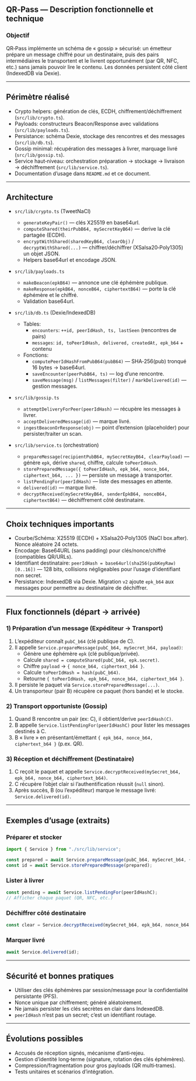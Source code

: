 ## QR‑Pass — Description fonctionnelle et technique

### Objectif

QR‑Pass implémente un schéma de « gossip » sécurisé: un émetteur prépare un message chiffré pour un destinataire, puis des pairs intermédiaires le transportent et le livrent opportunément (par QR, NFC, etc.) sans jamais pouvoir lire le contenu. Les données persistent côté client (IndexedDB via Dexie).

---

## Périmètre réalisé

- Crypto helpers: génération de clés, ECDH, chiffrement/déchiffrement (`src/lib/crypto.ts`).
- Payloads: constructeurs Beacon/Response avec validations (`src/lib/payloads.ts`).
- Persistance: schéma Dexie, stockage des rencontres et des messages (`src/lib/db.ts`).
- Gossip minimal: récupération des messages à livrer, marquage livré (`src/lib/gossip.ts`).
- Service haut‑niveau: orchestration préparation → stockage → livraison → déchiffrement (`src/lib/service.ts`).
- Documentation d’usage dans `README.md` et ce document.

---

## Architecture

- `src/lib/crypto.ts` (TweetNaCl)
  - `generateKeyPair()` — clés X25519 en base64url.
  - `computeShared(theirPubB64, mySecretKeyB64)` — derive la clé partagée (ECDH).
  - `encryptWithShared(sharedKeyB64, clearObj)` / `decryptWithShared(...)` — chiffrer/déchiffrer (XSalsa20‑Poly1305) un objet JSON.
  - Helpers base64url et encodage JSON.

- `src/lib/payloads.ts`
  - `makeBeacon(epkB64)` — annonce une clé éphémère publique.
  - `makeResponse(epkB64, nonceB64, ciphertextB64)` — porte la clé éphémère et le chiffré.
  - Validation base64url.

- `src/lib/db.ts` (Dexie/IndexedDB)
  - Tables:
    - `encounters`: `++id, peerIdHash, ts, lastSeen` (rencontres de pairs)
    - `messages`: `id, toPeerIdHash, delivered, createdAt, epk_b64` + contenu
  - Fonctions:
    - `computePeerIdHashFromPubB64(pubB64)` — SHA‑256(pub) tronqué 16 bytes → base64url.
    - `saveEncounter(peerPubB64, ts)` — log d’une rencontre.
    - `saveMessage(msg)` / `listMessages(filter)` / `markDelivered(id)` — gestion messages.

- `src/lib/gossip.ts`
  - `attemptDeliveryForPeer(peerIdHash)` — récupère les messages à livrer.
  - `acceptDeliveredMessage(id)` — marque livré.
  - `ingestBeaconOrResponse(obj)` — point d’extension (placeholder) pour persister/traiter un scan.

- `src/lib/service.ts` (orchestration)
  - `prepareMessage(recipientPubB64, mySecretKeyB64, clearPayload)` — génère `epk`, dérive `shared`, chiffre, calcule `toPeerIdHash`.
  - `storePreparedMessage({ toPeerIdHash, epk_b64, nonce_b64, ciphertext_b64, ... })` — persiste un message à transporter.
  - `listPendingFor(peerIdHash)` — liste des messages en attente.
  - `delivered(id)` — marque livré.
  - `decryptReceived(mySecretKeyB64, senderEpkB64, nonceB64, ciphertextB64)` — déchiffrement côté destinataire.

---

## Choix techniques importants

- Courbe/Schéma: X25519 (ECDH) + XSalsa20‑Poly1305 (NaCl box.after). Nonce aléatoire 24 octets.
- Encodage: Base64URL (sans padding) pour clés/nonce/chiffré (compatibles QR/URLs).
- Identifiant destinataire: `peerIdHash = base64url(sha256(pubKeyRaw)[0..16])` — 128 bits, collisions négligeables pour l’usage d’identifiant non secret.
- Persistance: IndexedDB via Dexie. Migration `v2` ajoute `epk_b64` aux messages pour permettre au destinataire de déchiffrer.

---

## Flux fonctionnels (départ → arrivée)

### 1) Préparation d’un message (Expéditeur → Transport)

1. L’expéditeur connaît `pubC_b64` (clé publique de C).
2. Il appelle `Service.prepareMessage(pubC_b64, mySecret_b64, payload)`:
   - Génère une éphémère `epk` (clé publique/privée).
   - Calcule `shared = computeShared(pubC_b64, epk.secret)`.
   - Chiffre `payload` → `{ nonce_b64, ciphertext_b64 }`.
   - Calcule `toPeerIdHash = hash(pubC_b64)`.
   - Retourne `{ toPeerIdHash, epk_b64, nonce_b64, ciphertext_b64 }`.
3. Il persiste le paquet via `Service.storePreparedMessage(...)`.
4. Un transporteur (pair B) récupère ce paquet (hors bande) et le stocke.

### 2) Transport opportuniste (Gossip)

1. Quand B rencontre un pair (ex: C), il obtient/derive `peerIdHash(C)`.
2. B appelle `Service.listPendingFor(peerIdHashC)` pour lister les messages destinés à C.
3. B « livre » en présentant/émettant `{ epk_b64, nonce_b64, ciphertext_b64 }` (p.ex. QR).

### 3) Réception et déchiffrement (Destinataire)

1. C reçoit le paquet et appelle `Service.decryptReceived(mySecret_b64, epk_b64, nonce_b64, ciphertext_b64)`.
2. C récupère l’objet clair si l’authentification réussit (`null` sinon).
3. Après succès, B (ou l’expéditeur) marque le message livré: `Service.delivered(id)`.

---

## Exemples d’usage (extraits)

### Préparer et stocker

```ts
import { Service } from "./src/lib/service";

const prepared = await Service.prepareMessage(pubC_b64, mySecret_b64, { hello: "C" });
const id = await Service.storePreparedMessage(prepared);
```

### Lister à livrer

```ts
const pending = await Service.listPendingFor(peerIdHashC);
// Afficher chaque paquet (QR, NFC, etc.)
```

### Déchiffrer côté destinataire

```ts
const clear = Service.decryptReceived(mySecret_b64, epk_b64, nonce_b64, ciphertext_b64);
```

### Marquer livré

```ts
await Service.delivered(id);
```

---

## Sécurité et bonnes pratiques

- Utiliser des clés éphémères par session/message pour la confidentialité persistante (PFS).
- Nonce unique par chiffrement; généré aléatoirement.
- Ne jamais persister les clés secrètes en clair dans IndexedDB.
- `peerIdHash` n’est pas un secret; c’est un identifiant routage.

---

## Évolutions possibles

- Accusés de réception signés, mécanisme d’anti‑rejeu.
- Gestion d’identité long‑terme (signature, rotation des clés éphémères).
- Compression/fragmentation pour gros payloads (QR multi‑trames).
- Tests unitaires et scénarios d’intégration.


